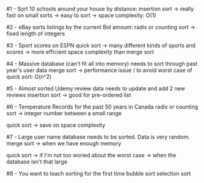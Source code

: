 #1 - Sort 10 schools around your house by distance:
insertion sort
-> really fast on small sorts
-> easy to sort
-> space complexity: O(1)

#2 - eBay sorts listings by the current Bid amount:
radix or counting sort
-> fixed length of integers

#3 - Sport scores on ESPN
quick sort
-> many different kinds of sports and scores
-> more efficient space complexity than merge sort

#4 - Massive database (can't fit all into memory) needs to sort through past year's user data
merge sort
-> performance issue / to avoid worst case of quick sort: O(n^2)

#5 - Almost sorted Udemy review data needs to update and add 2 new reviews
insertion sort
-> good for pre-ordered list

#6 - Temperature Records for the past 50 years in Canada
radix or counting sort
-> integer number between a small range

quick sort
-> save on space complexity

#7 - Large user name database needs to be sorted. Data is very random.
merge sort
-> when we have enough memory

quick sort
-> if I'm not too woried about the worst case
-> when the database isn't that large

#8 - You want to teach sorting for the first time
bubble sort
selection sort
